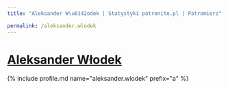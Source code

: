 ```yaml
---
title: "Aleksander W\u0142odek | Statystyki patronite.pl | Patromierz"

permalink: /aleksander.wlodek
---
```


# [Aleksander Włodek](https://patronite.pl/aleksander.wlodek)

{% include profile.md name="aleksander.wlodek" prefix="a" %}
